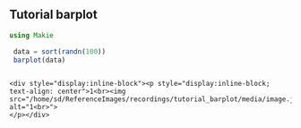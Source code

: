 ## Tutorial barplot

```julia
using Makie

 data = sort(randn(100))
 barplot(data)


```
```@raw html

<div style="display:inline-block"><p style="display:inline-block; text-align: center">1<br><img src="/home/sd/ReferenceImages/recordings/tutorial_barplot/media/image.jpg" alt="1<br>">
</p></div>
```
